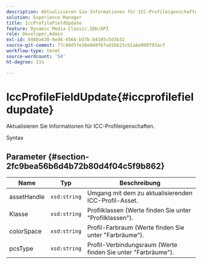 ```yaml
---
description: Aktualisieren Sie Informationen für ICC-Profileigenschaften.
solution: Experience Manager
title: IccProfileFieldUpdate
feature: Dynamic Media Classic,SDK/API
role: Developer,Admin
exl-id: b988a430-8ed6-456b-b37b-b4185c5d3b32
source-git-commit: 77c88d5fe20e048f6fad2bb23cb1abe090793acf
workflow-type: tm+mt
source-wordcount: '54'
ht-degree: 11%

---
```


# IccProfileFieldUpdate{#iccprofilefieldupdate}

Aktualisieren Sie Informationen für ICC-Profileigenschaften.

Syntax

## Parameter {#section-2fc9bea56b6d4b72b80d4f04c5f9b862}

| Name | Typ | Beschreibung |
|---|---|---|
| assetHandle | `xsd:string` | Umgang mit dem zu aktualisierenden ICC-Profil-Asset. |
| Klasse | `xsd:string` | Profilklassen (Werte finden Sie unter &quot;Profilklassen&quot;). |
| colorSpace | `xsd:string` | Profil-Farbraum (Werte finden Sie unter &quot;Farbräume&quot;). |
| pcsType | `xsd:string` | Profil-Verbindungsraum (Werte finden Sie unter &quot;Farbräume&quot;). |
